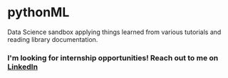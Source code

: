 # pythonML
Data Science sandbox applying things learned from various tutorials and reading library documentation.

### I'm looking for internship opportunities! Reach out to me on [LinkedIn](https://www.linkedin.com/in/vlh/)
